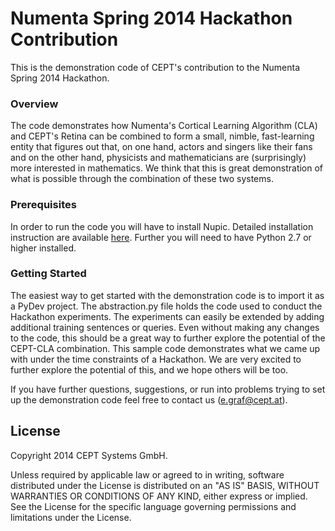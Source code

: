 # Numenta Spring 2014 Hackathon Contribution

This is the demonstration code of CEPT's contribution to the Numenta Spring 2014 Hackathon. 

### Overview
The code demonstrates how Numenta's Cortical Learning Algorithm (CLA) and CEPT's Retina can be combined to
form a small, nimble, fast-learning entity that figures out that, on one hand, actors and singers like their fans and on the other hand, physicists and mathematicians are (surprisingly) more interested in mathematics.
We think that this is great demonstration of what is possible through the combination of these two systems.



### Prerequisites
In order to run the code you will have to install Nupic.
Detailed installation instruction are available [here](https://github.com/numenta/nupic/wiki/Installing-and-Building-NuPIC).
Further you will need to have Python 2.7 or higher installed.


### Getting Started
The easiest way to get started with the demonstration code is to import it as a PyDev project.
The abstraction.py file holds the code used to conduct the Hackathon experiments.
The experiments can easily be extended by adding additional training sentences or queries.
Even without making any changes to the code, this should be a great way to further explore the potential of the 
CEPT-CLA combination. This sample code demonstrates what we came up with under the time constraints of a Hackathon.
We are very excited to further explore the potential of this, and we hope others will be too.

If you have further questions, suggestions, or run into problems trying to set up the demonstration code feel free to contact us
(e.graf@cept.at).

License
-------

Copyright 2014 CEPT Systems GmbH.

Unless required by applicable law or agreed to in writing, software
distributed under the License is distributed on an "AS IS" BASIS,
WITHOUT WARRANTIES OR CONDITIONS OF ANY KIND, either express or implied.
See the License for the specific language governing permissions and
limitations under the License.
